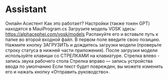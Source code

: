 # Assistant
Онлайн Асистент
Как это работает?
Настройки (также токен GPT) находятся в MauiProgram.cs
Загрузите модель VOSK здесь: https://alphacephei.com/vosk/models
Распакуйте его и вставьте путь к папке во второй входной файл.
В первом поле введите свою позицию.
Нажмите кнопку ЗАГРУЗИТЬ и дождитесь загрузки модели (проверьте строку статуса в нижней части приложения).
После загрузки модели используйте клавиши со СТРЕЛКАМИ на клавиатуре.
Стрелка влево - запись звука рабочего стола
Стрелка вправо — запись устройства ввода по умолчанию
Если текст будет поврежден, вы можете изменить его и нажать кнопку «Отправить руководство».
